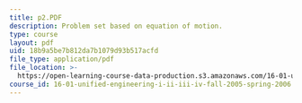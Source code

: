 ```yaml
---
title: p2.PDF
description: Problem set based on equation of motion.
type: course
layout: pdf
uid: 18b9a5be7b812da7b1079d93b517acfd
file_type: application/pdf
file_location: >-
  https://open-learning-course-data-production.s3.amazonaws.com/16-01-unified-engineering-i-ii-iii-iv-fall-2005-spring-2006/18b9a5be7b812da7b1079d93b517acfd_p2.PDF
course_id: 16-01-unified-engineering-i-ii-iii-iv-fall-2005-spring-2006
---
```

